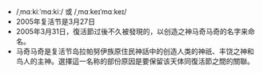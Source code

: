 - /ˌmɑːkiːˈmɑːkiː/ 或 /ˌmɑːkeɪˈmɑːkeɪ/
- 2005年复活节是3月27日
- 2005年3月31日，復活節过後不久被發現的，以创造之神马奇马奇的名字来命名。
- 马奇马奇是复活节岛拉帕努伊族原住民神話中的创造人类的神祇、丰饶之神和鸟人的主神。選擇這一名称的部份原因是要保留该天体同復活節之間的關聯。